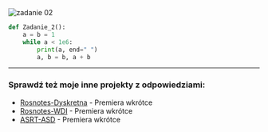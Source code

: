 <picture>
  <source srcset="../../srt/zbior_zadan/02.png" media="(prefers-color-scheme: light)">
  <source srcset="../../srt/zbior_zadan/black_02.png" media="(prefers-color-scheme: dark)">
  <img src="../../srt/zbior_zadan/black_02.png" alt="zadanie 02">
</picture>

```python
def Zadanie_2():
    a = b = 1
    while a < 1e6:
        print(a, end=" ")
        a, b = b, a + b

```

---
### Sprawdź też moje inne projekty z odpowiedziami:
- [Rosnotes-Dyskretna](https://github.com/kamilGie/Rosnotes-Dyskretna) - Premiera wkrótce
- [Rosnotes-WDI](https://github.com/kamilGie/Rosnotes-WDI) - Premiera wkrótce
- [ASRT-ASD](https://github.com/kamilGie/Rosnotes-Dyskretna) - Premiera wkrótce
